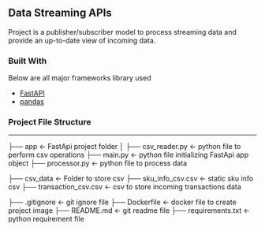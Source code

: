 ## Data Streaming APIs

Project is a publisher/subscriber model to process streaming data and provide an up-to-date view of incoming data.

### Built With
Below are all major frameworks library used

* [FastAPI](https://fastapi.tiangolo.com/)
* [pandas](https://pandas.pydata.org/)

### Project File Structure
-------------------
├── app                      <- FastApi project folder
│  ├── csv_reader.py         <- python file to perform csv operations
├── main.py               <- python file initializing FastApi app object
├── processor.py          <- python file to process data

├── csv_data                 <- Folder to store csv
├── sku_info_csv.csv      <- static sku info csv
├── transaction_csv.csv   <- csv to store incoming transactions data

├── .gitignore               <- git ignore file
├── Dockerfile               <- docker file to create project image
├── README.md                <- git readme file 
├── requirements.txt         <- python requirement file


